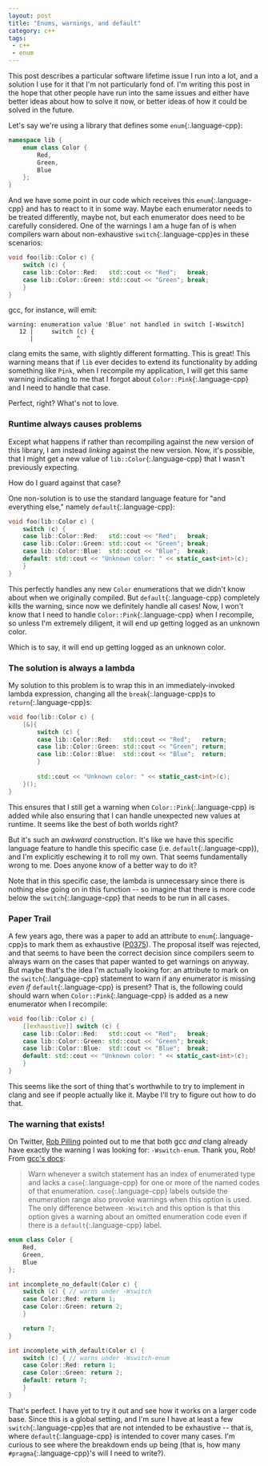 ```yaml
---
layout: post
title: "Enums, warnings, and default"
category: c++
tags:
 - c++
 - enum
--- 
```


This post describes a particular software lifetime issue I run into a lot, and
a solution I use for it that I'm not particularly fond of. I'm writing this post
in the hope that other people have run into the same issues and either have better
ideas about how to solve it now, or better ideas of how it could be solved in
the future.

Let's say we're using a library that defines some `enum`{:.language-cpp}:

```cpp
namespace lib {
    enum class Color {
        Red,
        Green,
        Blue
    };
}
```

And we have some point in our code which receives this `enum`{:.language-cpp}
and has to react to it in some way. Maybe each enumerator needs to be treated
differently, maybe not, but each enumerator does need to be carefully considered.
One of the warnings I am a huge fan of is when compilers warn about non-exhaustive
`switch`{:.language-cpp}es in these scenarios:

```cpp
void foo(lib::Color c) {
    switch (c) {
    case lib::Color::Red:   std::cout << "Red";   break;
    case lib::Color::Green: std::cout << "Green"; break;
    }
}
```

gcc, for instance, will emit:

```
warning: enumeration value 'Blue' not handled in switch [-Wswitch]
   12 |     switch (c) {
      |            ^
```

clang emits the same, with slightly different formatting. This is great! This
warning means that if `lib` ever decides to extend its functionality by adding
something like `Pink`, when I recompile my application, I will get this same
warning indicating to me that I forgot about `Color::Pink`{:.language-cpp} and
I need to handle that case.

Perfect, right? What's not to love.

### Runtime always causes problems

Except what happens if rather than recompiling against the new version of this
library, I am instead _linking_ against the new version. Now, it's possible,
that I might get a new value of `lib::Color`{:.language-cpp} that I wasn't
previously expecting.

How do I guard against that case?

One non-solution is to use the standard language feature for "and everything else,"
namely `default`{:.language-cpp}:

```cpp
void foo(lib::Color c) {
    switch (c) {
    case lib::Color::Red:   std::cout << "Red";   break;
    case lib::Color::Green: std::cout << "Green"; break;
    case lib::Color::Blue:  std::cout << "Blue";  break;
    default: std::cout << "Unknown color: " << static_cast<int>(c);
    }
}
```

This perfectly handles any new `Color` enumerations that we didn't know about
when we originally compiled. But `default`{:.language-cpp} completely kills the
warning, since now we definitely handle all cases! Now, I won't know that I need
to handle `Color::Pink`{:.language-cpp} when I recompile, so unless I'm extremely
diligent, it will end up getting logged as an unknown color.

Which is to say, it will end up getting logged as an unknown color.

### The solution is always a lambda

My solution to this problem is to wrap this in an immediately-invoked lambda
expression, changing all the `break`{:.language-cpp}s to `return`{:.language-cpp}s:

```cpp
void foo(lib::Color c) {
    [&]{
        switch (c) {
        case lib::Color::Red:   std::cout << "Red";   return;
        case lib::Color::Green: std::cout << "Green"; return;
        case lib::Color::Blue:  std::cout << "Blue";  return;
        }
    
        std::cout << "Unknown color: " << static_cast<int>(c);
    }();
}
```

This ensures that I still get a warning when `Color::Pink`{:.language-cpp} is
added while also ensuring that I can handle unexpected new values at runtime. It seems like the best of both worlds right?

But it's such an _awkward_ construction. It's like we have this specific language
feature to handle this specific case (i.e. `default`{:.language-cpp}), 
and I'm explicitly eschewing it to roll my own. That seems fundamentally
wrong to me. Does anyone know of a better way to do it?

Note that in this specific case, the lambda is unnecessary since there is nothing
else going on in this function -- so imagine that there is more code below the
`switch`{:.language-cpp} that needs to be run in all cases.

### Paper Trail

A few years ago, there was a paper to add an attribute to `enum`{:.language-cpp}s
to mark them as exhaustive ([P0375](https://wg21.link/p0375)). The proposal itself
was rejected, and that seems to have been the correct decision since compilers
seem to always warn on  the cases that paper wanted to get warnings on anyway.
But maybe that's the idea I'm actually looking for:
an attribute to mark on the `switch`{:.language-cpp}
statement to warn if any enumerator is missing _even if_ `default`{:.language-cpp}
is present? That is, the following could should warn when
`Color::Pink`{:.language-cpp} is added as a new enumerator when I recompile:

```cpp
void foo(lib::Color c) {
    [[exhaustive]] switch (c) {
    case lib::Color::Red:   std::cout << "Red";   break;
    case lib::Color::Green: std::cout << "Green"; break;
    case lib::Color::Blue:  std::cout << "Blue";  break;
    default: std::cout << "Unknown color: " << static_cast<int>(c);
    }
}
```

This seems like the sort of thing that's worthwhile to try to implement in clang
and see if people actually like it. Maybe I'll try to figure out how to do that.

### The warning that exists!

On Twitter, [Rob Pilling](https://twitter.com/bobrippling/status/1157039794809135109)
pointed out to me that both gcc _and_ clang already have exactly the warning
I was looking for: `-Wswitch-enum`. Thank you, Rob! From [gcc's docs](https://gcc.gnu.org/onlinedocs/gcc/Warning-Options.html#index-Wswitch-enum):

> Warn whenever a switch statement has an index of enumerated type and lacks a
 `case`{:.language-cpp} for one or more of the named codes of that enumeration. `case`{:.language-cpp} labels outside the enumeration range also provoke warnings when this option is used. The only difference between `-Wswitch` and this option is that this option gives a warning about an omitted enumeration code even if there is a `default`{:.language-cpp} label. 

```cpp
enum class Color {
    Red,
    Green,
    Blue
};

int incomplete_no_default(Color c) {
    switch (c) { // warns under -Wswitch
    case Color::Red: return 1;
    case Color::Green: return 2;
    }

    return 7;
}

int incomplete_with_default(Color c) {
    switch (c) { // warns under -Wswitch-enum
    case Color::Red: return 1;
    case Color::Green: return 2;
    default: return 7;
    }
}
```

That's perfect. I have yet to try it out and see how it works on a larger code
base. Since this is a global setting, and I'm sure I have at least a few
`switch`{:.language-cpp}es that are not intended to be exhaustive -- that is, where
`default`{:.language-cpp} is intended to cover many cases. I'm curious to see
where the breakdown ends up being (that is, how many `#pragma`{:.language-cpp}'s
will I need to write?).